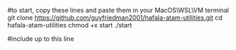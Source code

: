#to start, copy these lines and paste them in your MacOS\WSL\VM terminal
git clone https://github.com/guyfriedman2001/hafala-atam-utilities.git
cd hafala-atam-utilities
chmod +x start
./start

#include up to this line
